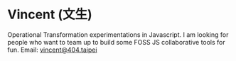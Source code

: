 # Vincent (文生)
Operational Transformation experimentations in Javascript.
I am looking for people who want to team up to build some FOSS JS collaborative tools for fun.
Email: vincent@404.taipei